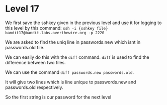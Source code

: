 # **Level 17**
We first save the sshkey given in the previous level and use it for logging to this level by this command: `ssh -i {sshkey file} bandit17@bandit.labs.overthewire.org -p 2220`

We are asked to find the uniq line in passwords.new which isnt in passwords.old file.

We can easily do this with the `diff` command.
`diff` is used to find the difference between two files.

We can use the command `diff passwords.new passwords.old`.

It will give two lines which is line unique to passwords.new and passwords.old respectively.

So the first string is our password for the next level
